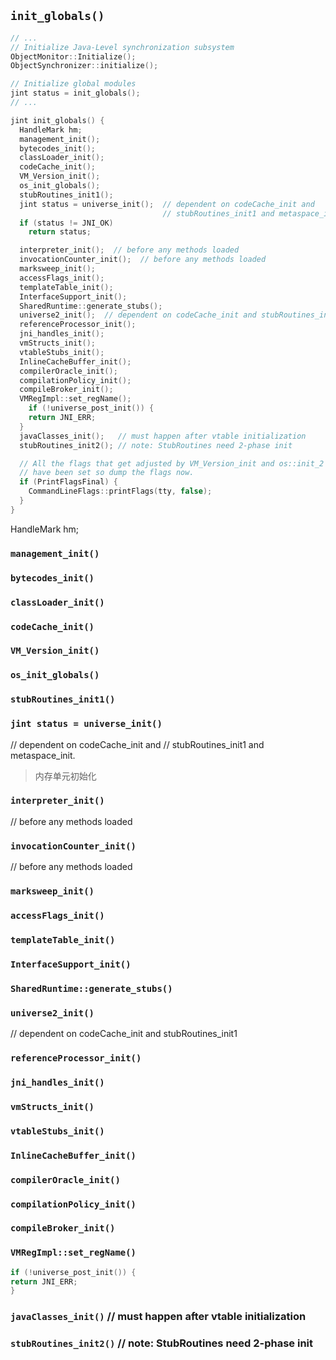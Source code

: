 
## `init_globals()`

```c++
// ...
// Initialize Java-Level synchronization subsystem
ObjectMonitor::Initialize();
ObjectSynchronizer::initialize();

// Initialize global modules
jint status = init_globals();
// ...
```

```c++
jint init_globals() {
  HandleMark hm;
  management_init();
  bytecodes_init();
  classLoader_init();
  codeCache_init();
  VM_Version_init();
  os_init_globals();
  stubRoutines_init1();
  jint status = universe_init();  // dependent on codeCache_init and
                                  // stubRoutines_init1 and metaspace_init.
  if (status != JNI_OK)
    return status;

  interpreter_init();  // before any methods loaded
  invocationCounter_init();  // before any methods loaded
  marksweep_init();
  accessFlags_init();
  templateTable_init();
  InterfaceSupport_init();
  SharedRuntime::generate_stubs();
  universe2_init();  // dependent on codeCache_init and stubRoutines_init1
  referenceProcessor_init();
  jni_handles_init();
  vmStructs_init();
  vtableStubs_init();
  InlineCacheBuffer_init();
  compilerOracle_init();
  compilationPolicy_init();
  compileBroker_init();
  VMRegImpl::set_regName();
    if (!universe_post_init()) {
    return JNI_ERR;
  }
  javaClasses_init();   // must happen after vtable initialization
  stubRoutines_init2(); // note: StubRoutines need 2-phase init

  // All the flags that get adjusted by VM_Version_init and os::init_2
  // have been set so dump the flags now.
  if (PrintFlagsFinal) {
    CommandLineFlags::printFlags(tty, false);
  }
}
```
HandleMark hm;

### `management_init()`
### `bytecodes_init()`
### `classLoader_init()`
### `codeCache_init()`
### `VM_Version_init()`
### `os_init_globals()`
### `stubRoutines_init1()`

### `jint status = universe_init()`
// dependent on codeCache_init and
// stubRoutines_init1 and metaspace_init.
> 内存单元初始化

### `interpreter_init()`
// before any methods loaded

### `invocationCounter_init()`
// before any methods loaded

### `marksweep_init()`


### `accessFlags_init()`


### `templateTable_init()`

### `InterfaceSupport_init()`

### `SharedRuntime::generate_stubs()`

### `universe2_init()`
// dependent on codeCache_init and stubRoutines_init1

### `referenceProcessor_init()`

### `jni_handles_init()`

### `vmStructs_init()`

### `vtableStubs_init()`

### `InlineCacheBuffer_init()`

### `compilerOracle_init()`

### `compilationPolicy_init()`

### `compileBroker_init()`

### `VMRegImpl::set_regName()`
```c++
if (!universe_post_init()) {
return JNI_ERR;
}
```
### `javaClasses_init()`   // must happen after vtable initialization
### `stubRoutines_init2()` // note: StubRoutines need 2-phase init
